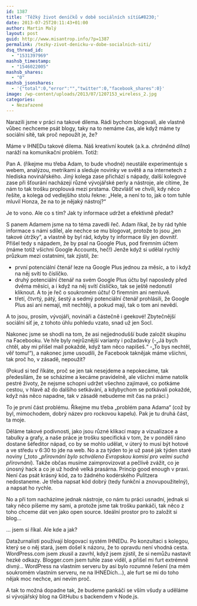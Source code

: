 ```yaml
---
id: 1387
title: 'Těžký život deníčků v době sociálních sítí&#8230;'
date: 2013-07-25T20:11:43+01:00
author: Martin Malý
layout: post
guid: http://www.misantrop.info/?p=1387
permalink: /tezky-zivot-denicku-v-dobe-socialnich-siti/
dsq_thread_id:
  - "1531397969"
mashsb_timestamp:
  - "1546022005"
mashsb_shares:
  - "0"
mashsb_jsonshares:
  - '{"total":0,"error":"","twitter":0,"facebook_shares":0}'
image: /wp-content/uploads/2013/07/1207153_wireless_2.jpg
categories:
  - Nezařazené
---
```

Narazili jsme v práci na takové dilema. Rádi bychom blogovali, ale vlastně vůbec nechceme psát blogy, taky na to nemáme čas, ale když máme ty sociální sítě, tak proč nepoužít je, že?

<!--more-->

Máme v IHNEDu takové dilema. Náš kreativní koutek (a.k.a. _chráněná dílna_) naráží na komunikační problém. Totiž:

Pan A. (říkejme mu třeba Adam, to bude vhodné) neustále experimentuje s webem, analýzou, metrikami a sleduje novinky ve světě a na internetech z hlediska novinářského. Jiný kolega zase přichází s nápady, další kolegové zase při šťourání nacházejí různé vývojářské perly a nástroje, ale cítíme, že nám to tak trošku proplouvá mezi prstama. Obzvlášť ve chvíli, kdy něco řešíte, a kolega od vedlejšího stolu řekne: &#8222;Hele, a není to to, jak o tom tuhle mluvil Honza, že na to je nějaký nástroj?&#8220;

Je to vono. Ale co s tím? Jak ty informace udržet a efektivně předat?

S panem Adamem jsme na to téma zavedli řeč. Adam říkal, že by rád tyhle informace s námi sdílel, ale nechce se mu blogovat, protože to jsou &#8222;jen takové útržky&#8220;, a vlastně by byl rád, kdyby ty informace šly jen dovnitř. Přišel tedy s nápadem, že by psal na Google Plus, pod firemním účtem (máme totiž všichni Google Accounts, heč!) Jenže když si udělal rychlý průzkum mezi ostatními, tak zjistil, že:

  * <span style="line-height: 13px">první potenciální čtenář leze na Google Plus jednou za měsíc, a to i když na něj svítí to číslíčko.</span>
  * druhý potenciální čtenář na svém Google Plus účtu byl naposledy před dvěma měsíci, a i když na něj svítí číslíčko, tak se ještě nedonutil kliknout. A to je řeč o soukromém účtu! O firemním ani nemluvě.
  * třetí, čtvrtý, pátý, šestý a sedmý potenciální čtenář prohlásili, že Google Plus asi ani nemají, mít nechtějí, a pokud mají, tak o tom ani nevědí.

A to jsou, prosím, vývojáři, novináři a částečně i geekové! Zbytečnější sociální síť je, z tohoto úhlu pohledu vzato, snad už jen Socl.

Nakonec jsme se shodli na tom, že asi nejjednodušší bude založit skupinu na Facebooku. Ve hře byly nejrůznější varianty i požadavky (-&#8222;Já bych chtěl, aby mi přišel mail pokaždé, když tam něco napíšeš.&#8220; -&#8222;To bys nechtěl, věř tomu!&#8220;), a nakonec jsme usoudili, že Facebook taknějak máme všichni, tak proč ho, v zásadě, nepoužít?

(Pokud si teď říkáte, proč se jen tak nesejdeme a nepokecáme, tak předesílám, že se scházíme a kecáme pravidelně, ale všichni máme natolik pestré životy, že nejsme schopni udržet všechno zajímavé, co potkáme cestou, v hlavě až do dalšího setkávání, a kdybychom se potkávali pokaždé, když nás něco napadne, tak v zásadě nebudeme mít čas na práci.)

To je první část problému. Říkejme mu třeba &#8222;problém pana Adama&#8220; (což by byl, mimochodem, dobrý název pro rockovou kapelu). Pak je tu druhá část, ta moje.

Děláme takové podivnosti, jako jsou různé klikací mapy a vizualizace a tabulky a grafy, a naše práce je trošku specifická v tom, že v pondělí ráno dostane šéfeditor nápad, co by se mohlo udělat, v úterý to musí být hotové a ve středu v 6:30 to jde na web. No a za týden to je už pasé jak týden staré noviny (_toto __přirovnání bylo schváleno Evropskou komisí pro velmi suchá přirovnání_). Takže občas musíme zaimprovizovat a pečlivě zvážit, co je únosný hack a co je už hodně velká prasárna. Princip good enough v praxi. Není čas psát krásný kód, za to žádného kodérského Pulitzera nedostaneme. Je třeba napsat kód dobrý (tedy funkční a znovupoužitelný), a napsat ho rychle.

No a při tom nacházíme jednak nástroje, co nám tu práci usnadní, jednak si taky něco píšeme my sami, a protože jsme tak trošku pankáči, tak něco z toho chceme dát ven jako open source. Ideální prostor pro to založit si blog&#8230;

&#8230; jsem si říkal. Ale kde a jak?

Datažurnalisti používají blogovací systém IHNEDu. Po konzultaci s kolegou, který se o něj stará, jsem došel k názoru, že to opravdu není vhodná cesta. WordPress.com jsem zkusil a zavrhl, když jsem zjistil, že si nemůžu nastavit hezké odkazy. Blogger.com jsem tuhle zase viděl, a přišel mi furt extrémně divný&#8230; WordPress na vlastním serveru by asi bylo rozumné řešení (na mém soukromém vlastním serveru, ne na IHNEDích&#8230;), ale furt se mi do toho nějak moc nechce, ani nevím proč.

A tak to možná dopadne tak, že budeme pankáči se vším všudy a uděláme si vývojářský blog na GitHubu s backendem v Node.js.